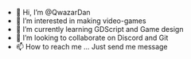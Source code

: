 - 👋 Hi, I’m @QwazarDan
- 👀 I’m interested in making video-games 
- 🌱 I’m currently learning GDScript and Game design
- 💞️ I’m looking to collaborate on Discord and Git
- 📫 How to reach me ... Just send me message 

<!---
QwazarDan/QwazarDan is a ✨ special ✨ repository because its `README.md` (this file) appears on your GitHub profile.
You can click the Preview link to take a look at your changes.
--->
